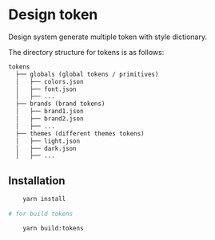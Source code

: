 # Design token

Design system generate multiple token with style dictionary.

The directory structure for tokens is as follows:

```txt
tokens
  ├── globals (global tokens / primitives)
  │   ├── colors.json
  │   ├── font.json
  │   ├── ...
  ├── brands (brand tokens)
  │   ├── brand1.json
  │   ├── brand2.json
  │   ├── ...
  ├── themes (different themes tokens)
  │   ├── light.json
  │   ├── dark.json
  │   ├── ...

```

## Installation

```bash
    yarn install
    
# for build tokens

    yarn build:tokens
```
